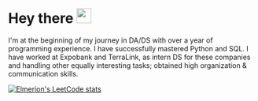 <h1>
  Hey there
  <img src="https://media.giphy.com/media/hvRJCLFzcasrR4ia7z/giphy.gif" width="30px"/>
</h1>
I'm at the beginning of my journey in DA/DS with over a year of programming experience. I have successfully mastered Python and SQL. I have worked at Expobank and TerraLink, as intern DS for these companies and handling other equally interesting tasks; obtained high organization & communication skills.


[![Elmerion's LeetCode stats](https://leetcode-stats-six.vercel.app/?username=Elmerion&theme=dark)](https://github.com/Norlet/Rogovoy-Maxim)

